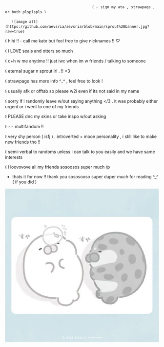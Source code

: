                                             ꒰ ☆ sign my ata , strawpage , or both plsplspls ꒱
                                            
       ![image alt](https://github.com/aevsria/aevsria/blob/main/sprout%20banner.jpg?raw=true)

꒰ hihi !! - call me kate but feel free to give nicknames !! ♡

꒰ i LOVE seals and otters so much

꒰ c+h w me anytime !! just iwc when im w friends / talking to someone

꒰ eternal sugar n sprout irl . !! <3

꒰ strawpage has more info ^..^ , feel free to look !

꒰ usually afk or offtab so please w2i even if its not said in my name

꒰ sorry if i randomly leave w/out saying anything </3 . it was probably either urgent or i went to one of my friends

꒰ PLEASE dnc my skins or take inspo w/out asking

꒰ ⌢⌢ multifandom !!

꒰ very shy person ( isfj ) . introverted + moon personality , i still like to make new friends tho !!

꒰ semi-verbal to randoms unless i can talk to you easily and we have same interests

꒰ i loovovove all my friends sosoosos super much /p

- thats it for now !! thank you sososooso super duper much for reading ^_^ ( if you did )

![image alt](https://github.com/aevsria/aevsria/blob/main/me.jpg?raw=true)

<!--
**aevsria/aevsria** is a ✨ _special_ ✨ repository because its `README.md` (this file) appears on your GitHub profile.

Here are some ideas to get you started:

- 🔭 I’m currently working on ...
- 🌱 I’m currently learning ...
- 👯 I’m looking to collaborate on ...
- 🤔 I’m looking for help with ...
- 💬 Ask me about ...
- 📫 How to reach me: ...
- 😄 Pronouns: ...
- ⚡ Fun fact: ...
-->
